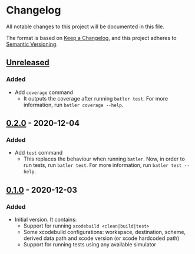 # Changelog
All notable changes to this project will be documented in this file.

The format is based on [Keep a Changelog](https://keepachangelog.com/en/1.0.0/),
and this project adheres to [Semantic Versioning](https://semver.org/spec/v2.0.0.html).

## [Unreleased]
### Added
- Add `coverage` command
  - It outputs the coverage after running `batler test`. For more information, run `batler coverage --help`.

## [0.2.0] - 2020-12-04
### Added
- Add `test` command
  - This replaces the behaviour when running `batler`. Now, in order to run tests,
    run `batler test`. For more information, run `batler test --help`.

## [0.1.0] - 2020-12-03
### Added
- Initial version. It contains:
  - Support for running `xcodebuild <clean|build|test>`
  - Some xcodebuild configurations: workspace, destination, scheme, derived data path and xcode version (or xcode hardcoded path)
  - Support for running tests using any available simulator


[Unreleased]: https://github.com/vitorbaraujo/batler/compare/0.2.0...HEAD
[0.2.0]: https://github.com/vitorbaraujo/batler/releases/tag/0.2.0
[0.1.0]: https://github.com/vitorbaraujo/batler/releases/tag/0.1.0
